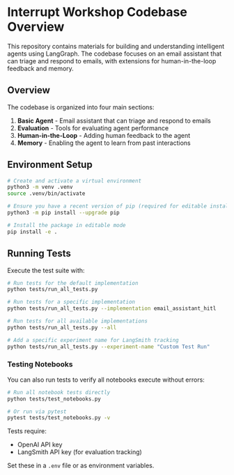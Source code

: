 # Interrupt Workshop Codebase Overview

This repository contains materials for building and understanding intelligent agents using LangGraph. The codebase focuses on an email assistant that can triage and respond to emails, with extensions for human-in-the-loop feedback and memory.

## Overview

The codebase is organized into four main sections:

1. **Basic Agent** - Email assistant that can triage and respond to emails
2. **Evaluation** - Tools for evaluating agent performance
3. **Human-in-the-Loop** - Adding human feedback to the agent
4. **Memory** - Enabling the agent to learn from past interactions

## Environment Setup

```bash
# Create and activate a virtual environment
python3 -m venv .venv
source .venv/bin/activate

# Ensure you have a recent version of pip (required for editable installs with pyproject.toml)
python3 -m pip install --upgrade pip

# Install the package in editable mode
pip install -e .
```

## Running Tests

Execute the test suite with:

```bash
# Run tests for the default implementation
python tests/run_all_tests.py

# Run tests for a specific implementation
python tests/run_all_tests.py --implementation email_assistant_hitl

# Run tests for all available implementations
python tests/run_all_tests.py --all

# Add a specific experiment name for LangSmith tracking
python tests/run_all_tests.py --experiment-name "Custom Test Run"
```

### Testing Notebooks

You can also run tests to verify all notebooks execute without errors:

```bash
# Run all notebook tests directly
python tests/test_notebooks.py

# Or run via pytest
pytest tests/test_notebooks.py -v
```

Tests require:
- OpenAI API key
- LangSmith API key (for evaluation tracking)

Set these in a `.env` file or as environment variables.